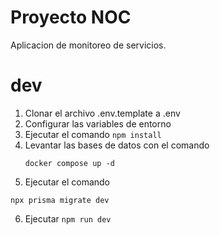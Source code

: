 # Proyecto NOC

Aplicacion de monitoreo de servicios.

# dev
1. Clonar el archivo .env.template a .env
2. Configurar las variables de entorno
3. Ejecutar el comando ```npm install```
4. Levantar las bases de datos con el comando
   ```
   docker compose up -d
   ```
5. Ejecutar el comando
  ```
  npx prisma migrate dev
  ```
6. Ejecutar ```npm run dev```
